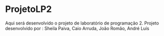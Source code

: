 # ProjetoLP2
Aqui será desenvolvido o projeto de laboratório de programação 2.
Projeto desenvolvido por : Sheila Paiva, Caio Arruda, João Romão, André Luís
